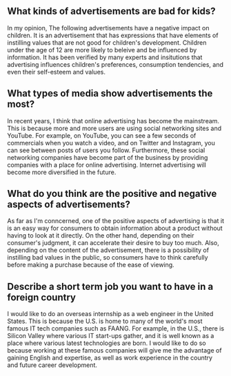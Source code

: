 ## What kinds of advertisements are bad for kids?

In my opinion, The following advertisements have a negative impact on children.
It is an advertisement that has expressions that have elements of instilling values that are not good for children's development.
Children under the age of 12 are more likely to beleive and be influenced by information. 
It has been verified by many experts and insitutions that advertising influences children's preferences, consumption tendencies, and even their self-esteem and values.

## What types of media show advertisements the most?

In recent years, I think that online advertising has become the mainstream. 
This is because more and more users are using social networking sites and YouTube. 
For example, on YouTube, you can see a few seconds of commercials when you watch a video, and on Twitter and Instagram, you can see between posts of users you follow.
Furthermore, these social networking companies have become part of the business by providing companies with a place for online advertising. 
Internet advertising will become more diversified in the future.

## What do you think are the positive and negative aspects of advertisements?

 As far as I'm conncerned, one of the positive aspects of advertising is that it is an easy way for consumers to obtain information about a product without having to look at it directly.
On the other hand, depending on their consumer's judgment, it can accelerate their desire to buy too much. 
 Also, depending on the content of the advertisement, there is a possibility of instilling bad values in the public, so consumers have to think carefully before making a purchase because of the ease of viewing.

## Describe a short term job you want to have in a foreign country

I would like to do an overseas internship as a web engineer in the United States. 
This is because the U.S. is home to many of the world's most famous IT tech companies such as FAANG. 
For example, in the U.S., there is Silicon Valley where various IT start-ups gather, and it is well known as a place where various latest technologies are born.
I would like to do so because working at these famous companies will give me the advantage of gaining English and expertise, as well as work experience in the country and future career development.
